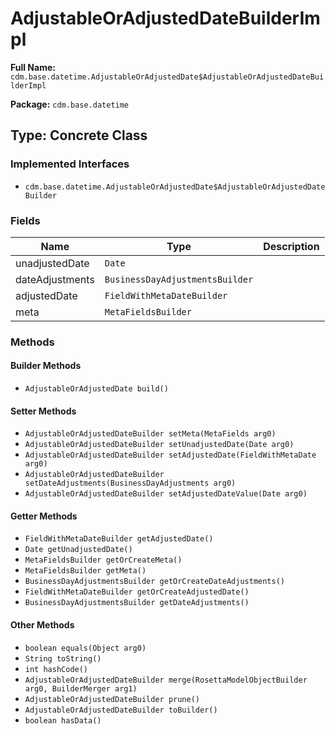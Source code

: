 # AdjustableOrAdjustedDateBuilderImpl

**Full Name:** `cdm.base.datetime.AdjustableOrAdjustedDate$AdjustableOrAdjustedDateBuilderImpl`

**Package:** `cdm.base.datetime`

## Type: Concrete Class

### Implemented Interfaces

- `cdm.base.datetime.AdjustableOrAdjustedDate$AdjustableOrAdjustedDateBuilder`

### Fields

| Name | Type | Description |
|------|------|-------------|
| unadjustedDate | `Date` |  |
| dateAdjustments | `BusinessDayAdjustmentsBuilder` |  |
| adjustedDate | `FieldWithMetaDateBuilder` |  |
| meta | `MetaFieldsBuilder` |  |

### Methods

#### Builder Methods

- `AdjustableOrAdjustedDate build()`

#### Setter Methods

- `AdjustableOrAdjustedDateBuilder setMeta(MetaFields arg0)`
- `AdjustableOrAdjustedDateBuilder setUnadjustedDate(Date arg0)`
- `AdjustableOrAdjustedDateBuilder setAdjustedDate(FieldWithMetaDate arg0)`
- `AdjustableOrAdjustedDateBuilder setDateAdjustments(BusinessDayAdjustments arg0)`
- `AdjustableOrAdjustedDateBuilder setAdjustedDateValue(Date arg0)`

#### Getter Methods

- `FieldWithMetaDateBuilder getAdjustedDate()`
- `Date getUnadjustedDate()`
- `MetaFieldsBuilder getOrCreateMeta()`
- `MetaFieldsBuilder getMeta()`
- `BusinessDayAdjustmentsBuilder getOrCreateDateAdjustments()`
- `FieldWithMetaDateBuilder getOrCreateAdjustedDate()`
- `BusinessDayAdjustmentsBuilder getDateAdjustments()`

#### Other Methods

- `boolean equals(Object arg0)`
- `String toString()`
- `int hashCode()`
- `AdjustableOrAdjustedDateBuilder merge(RosettaModelObjectBuilder arg0, BuilderMerger arg1)`
- `AdjustableOrAdjustedDateBuilder prune()`
- `AdjustableOrAdjustedDateBuilder toBuilder()`
- `boolean hasData()`

